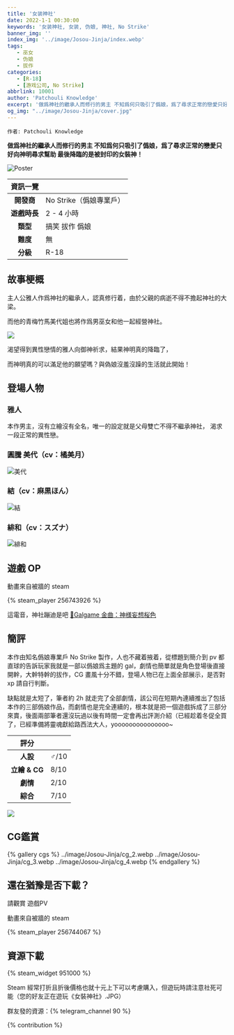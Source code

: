 ```yaml
---
title: '女装神社'
date: 2022-1-1 00:30:00
keywords: '女装神社, 女装, 伪娘, 神社, No Strike'
banner_img: ''
index_img: '../image/Josou-Jinja/index.webp'
tags:
   - 巫女
   - 伪娘
   - 拔作
categories:
   - [R-18]
   - [游戏公司, No Strike]
abbrlink: 10001
author: 'Patchouli Knowledge'
excerpt: '做爲神社的繼承人而修行的男主 不知爲何只吸引了僞娘，爲了尋求正常的戀愛只好向神明尋求幫助 最後降臨的是被封印的女裝神！'
og_img: "../image/Josou-Jinja/cover.jpg"
---
```


`作者: Patchouli Knowledge`

**做爲神社的繼承人而修行的男主 不知爲何只吸引了僞娘，爲了尋求正常的戀愛只好向神明尋求幫助 最後降臨的是被封印的女裝神！**

![Poster](../image/Josou-Jinja/cover.jpg)

| 資訊一覽     |                  |
|:--------:|:---------------- |
| **開發商**  | No Strike（僞娘專業戶） |
| **遊戲時長** | 2 - 4 小時             |
| **類型**   | 搞笑 拔作 僞娘         |
| **難度**   | 無                |
| **分級**   | R-18             |

## 故事梗概

主人公雅人作爲神社的繼承人，認真修行着，由於父親的病逝不得不擔起神社的大梁。

而他的青梅竹馬美代姐也將作爲男巫女和他一起經營神社。

![](../image/Josou-Jinja/cg_1.webp)

渴望得到異性戀情的雅人向御神祈求，結果神明真的降臨了，

而神明真的可以滿足他的願望嗎？與偽娘沒羞沒躁的生活就此開始！

## 登場人物

### 雅人

本作男主，沒有立繪沒有全名，唯一的設定就是父母雙亡不得不繼承神社，
渴求一段正常的異性戀。

### 圓騰 美代（cv：橘美月）

<img src=../image/Josou-Jinja/tachie-mishiro.webp alt=美代>

### 結（cv：麻黒ほん）

<img src=../image/Josou-Jinja/tachie-yui.webp alt=結>

### 緋和（cv：スズナ）

<img src=../image/Josou-Jinja/tachie-hinowa.webp alt=緋和>

## 遊戲 OP

動畫來自被牆的 steam

{% steam_player 256743926 %}

這電音，神社蹦迪是吧 [🔗️Galgame 金曲：神様妄想桜色](/music/?id=10)

## 簡評

本作由知名僞娘專業戶 No Strike 製作，人也不藏着掖着，從標題到簡介到 pv 都直球的告訴玩家我就是一部以僞娘爲主題的 gal，劇情也簡單就是角色登場後直接開幹，大幹特幹的拔作，CG 畫風十分不錯，登場人物已在上面全部展示，是否對 xp 請自行判斷。

缺點就是太短了，筆者約 2h 就走完了全部劇情，該公司在短期內連續推出了包括本作的三部僞娘作品，而劇情也是完全連續的，根本就是把一個遊戲拆成了三部分來賣，後面兩部筆者還沒玩過以後有時間一定會再出評測介紹（已經趁着冬促全買了，已經準備將靈魂獻給路西法大人，yooooooooooooooo~

| 評分        |      |
|:---------:|:---- |
| **人設**    | ♂/10 |
| **立繪 & CG** | 8/10 |
| **劇情**    | 2/10 |
| **綜合**    | 7/10 |

![](../image/Josou-Jinja/comment.webp)

## CG鑑賞

{% gallery cgs %}
../image/Josou-Jinja/cg_2.webp
../image/Josou-Jinja/cg_3.webp
../image/Josou-Jinja/cg_4.webp
{% endgallery %}

## 還在猶豫是否下載？

請觀賞 遊戲PV

動畫來自被牆的 steam

{% steam_player 256744067 %}

## 資源下載

{% steam_widget 951000 %}

Steam 經常打折且折後價格也就十元上下可以考慮購入，但遊玩時請注意社死可能（您的好友正在遊玩《女裝神社》.JPG）

群友發的資源：{% telegram_channel 90 %}

{% contribution %}